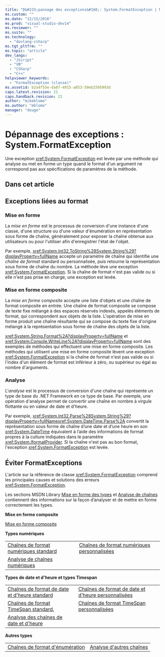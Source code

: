 ```yaml
---
title: "D&#233;pannage des exceptions&#160;: System.FormatException | Microsoft Docs"
ms.custom: ""
ms.date: "12/15/2016"
ms.prod: "visual-studio-dev14"
ms.reviewer: ""
ms.suite: ""
ms.technology: 
  - "devlang-csharp"
ms.tgt_pltfrm: ""
ms.topic: "article"
dev_langs: 
  - "JScript"
  - "VB"
  - "CSharp"
  - "C++"
helpviewer_keywords: 
  - "FormatException (classe)"
ms.assetid: b2a4f55e-da87-4915-a053-59eb1595993d
caps.latest.revision: 21
caps.handback.revision: 21
author: "mikeblome"
ms.author: "mblome"
manager: "douge"
---
```

# D&#233;pannage des exceptions&#160;: System.FormatException
Une exception <xref:System.FormatException> est levée par une méthode qui analyse ou met en forme un type quand le format d'un argument ne correspond pas aux spécifications de paramètres de la méthode.  
  
## Dans cet article  
  
## Exceptions liées au format  
  
### Mise en forme  
 La *mise en forme* est le processus de conversion d'une instance d'une classe, d'une structure ou d'une valeur d'énumération en représentation sous forme de chaîne, généralement pour exposer la chaîne obtenue aux utilisateurs ou pour l'utiliser afin d'enregistrer l'état de l'objet.  
  
 Par exemple, <xref:System.Int32.ToString%28System.String%29?displayProperty=fullName> accepte un paramètre de chaîne qui identifie une *chaîne de format* standard ou personnalisée, puis retourne la représentation sous forme de chaîne du nombre. La méthode lève une exception <xref:System.FormatException>. Si la chaîne de format n'est pas valide ou si elle n'est pas prise en charge, une exception est levée.  
  
### Mise en forme composite  
 La *mise en forme composite* accepte une liste d'objets et une chaîne de format composite en entrée. Une chaîne de format composite se compose de texte fixe mélangé à des espaces réservés indexés, appelés éléments de format, qui correspondent aux objets de la liste. L'opération de mise en forme produit une chaîne résultante qui se compose du texte fixe d'origine mélangé à la représentation sous forme de chaîne des objets de la liste.  
  
 <xref:System.String.Format%2A?displayProperty=fullName> et <xref:System.Console.WriteLine%2A?displayProperty=fullName> sont des exemples de méthodes qui effectuent une mise en forme composite. Les méthodes qui utilisent une mise en forme composite lèvent une exception <xref:System.FormatException> si la chaîne de format n'est pas valide ou si l'index d'un élément de format est inférieur à zéro, ou supérieur ou égal au nombre d'arguments.  
  
### Analyse  
 L'*analyse* est le processus de conversion d'une chaîne qui représente un type de base du .NET Framework en ce type de base. Par exemple, une opération d'analyse permet de convertir une chaîne en nombre à virgule flottante ou en valeur de date et d'heure.  
  
 Par exemple, <xref:System.Int32.Parse%28System.String%29?displayProperty=fullName><xref:System.DateTime.Parse%2A> convertit la représentation sous forme de chaîne d’une date et d’une heure en son <xref:System.DateTime> équivalent à l’aide des informations de format propres à la culture indiquées dans le paramètre <xref:System.IformatProvider>. Si la chaîne n'est pas au bon format, l'exception <xref:System.FormatException> est levée.  
  
## Éviter FormatExceptions  
 L'article sur la référence de classe <xref:System.FormatException> comprend les principales causes et solutions des erreurs <xref:System.FormatException>.  
  
 Les sections MSDN Library [Mise en forme des types](../Topic/Formatting%20Types%20in%20the%20.NET%20Framework.md) et [Analyse de chaînes](../Topic/Parsing%20Strings%20in%20the%20.NET%20Framework.md) contiennent des informations sur la façon d’analyser et de mettre en forme correctement les types.  
  
 **Mise en forme composite**  
  
 [Mise en forme composite](../Topic/Composite%20Formatting.md)  
  
 **Types numériques**  
  
|||  
|-|-|  
|[Chaînes de format numériques standard](../Topic/Standard%20Numeric%20Format%20Strings.md)|[Chaînes de format numériques personnalisées](../Topic/Custom%20Numeric%20Format%20Strings.md)|  
|[Analyse de chaînes numériques](../Topic/Parsing%20Numeric%20Strings%20in%20the%20.NET%20Framework.md)||  
  
 **Types de date et d'heure et types Timespan**  
  
|||  
|-|-|  
|[Chaînes de format de date et d'heure standard](../Topic/Standard%20Date%20and%20Time%20Format%20Strings.md)|[Chaînes de format de date et d'heure personnalisées](../Topic/Custom%20Date%20and%20Time%20Format%20Strings.md)|  
|[Chaînes de format TimeSpan standard.](../Topic/Standard%20TimeSpan%20Format%20Strings.md)|[Chaînes de format TimeSpan personnalisées](../Topic/Custom%20TimeSpan%20Format%20Strings.md)|  
|[Analyse des chaînes de date et d'heure](../Topic/Parsing%20Date%20and%20Time%20Strings%20in%20the%20.NET%20Framework.md)||  
  
 **Autres types**  
  
|||  
|-|-|  
|[Chaînes de format d'énumération](../Topic/Enumeration%20Format%20Strings.md)|[Analyse d'autres chaînes](../Topic/Parsing%20Other%20Strings%20in%20the%20.NET%20Framework.md)|